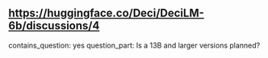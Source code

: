 ## https://huggingface.co/Deci/DeciLM-6b/discussions/4

contains_question: yes
question_part: Is a 13B and larger versions planned?